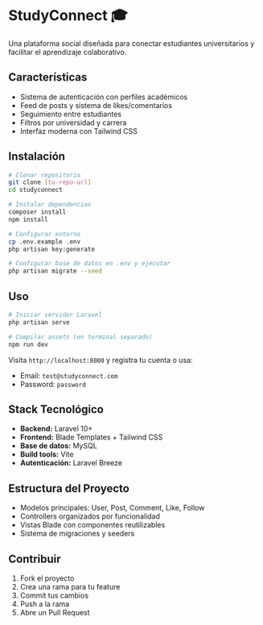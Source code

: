 # StudyConnect 🎓

Una plataforma social diseñada para conectar estudiantes universitarios y facilitar el aprendizaje colaborativo.

## Características

- Sistema de autenticación con perfiles académicos
- Feed de posts y sistema de likes/comentarios
- Seguimiento entre estudiantes
- Filtros por universidad y carrera
- Interfaz moderna con Tailwind CSS

## Instalación

```bash
# Clonar repositorio
git clone [tu-repo-url]
cd studyconnect

# Instalar dependencias
composer install
npm install

# Configurar entorno
cp .env.example .env
php artisan key:generate

# Configurar base de datos en .env y ejecutar
php artisan migrate --seed
```

## Uso

```bash
# Iniciar servidor Laravel
php artisan serve

# Compilar assets (en terminal separado)
npm run dev
```

Visita `http://localhost:8000` y registra tu cuenta o usa:
- Email: `test@studyconnect.com`  
- Password: `password`

## Stack Tecnológico

- **Backend:** Laravel 10+
- **Frontend:** Blade Templates + Tailwind CSS
- **Base de datos:** MySQL
- **Build tools:** Vite
- **Autenticación:** Laravel Breeze

## Estructura del Proyecto

- Modelos principales: User, Post, Comment, Like, Follow
- Controllers organizados por funcionalidad
- Vistas Blade con componentes reutilizables
- Sistema de migraciones y seeders

## Contribuir

1. Fork el proyecto
2. Crea una rama para tu feature
3. Commit tus cambios
4. Push a la rama
5. Abre un Pull Request
